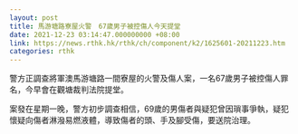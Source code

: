 ```yaml
---
layout: post
title: 馬游塘路寮屋火警　67歲男子被控傷人今天提堂
date: 2021-12-23 03:14:47.000000000 +08:00
link: https://news.rthk.hk/rthk/ch/component/k2/1625601-20211223.htm
categories: rthk
---
```


警方正調查將軍澳馬游塘路一間寮屋的火警及傷人案，一名67歲男子被控傷人罪名，今早會在觀塘裁判法院提堂。

案發在星期一晚，警方初步調查相信，69歲的男傷者與疑犯曾因瑣事爭執，疑犯懷疑向傷者淋潑易燃液體，導致傷者的頭、手及腳受傷，要送院治理。
